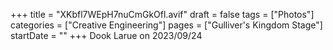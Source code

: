 +++
title = "XKbfl7WEpH7nuCmGkOfl.avif"
draft = false
tags = ["Photos"]
categories = ["Creative Engineering"]
pages = ["Gulliver's Kingdom Stage"]
startDate = ""
+++
Dook Larue on 2023/09/24
